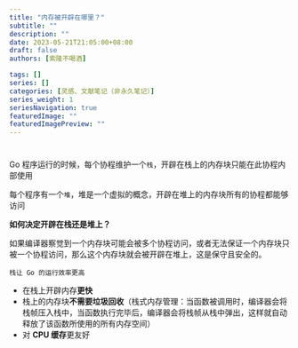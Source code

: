 ```yaml
---
title: "内存被开辟在哪里？"
subtitle: ""
description: ""
date: 2023-05-21T21:05:00+08:00
draft: false
authors: [索隆不喝酒]

tags: []
series: []
categories: [灵感、文献笔记（非永久笔记）]
series_weight: 1
seriesNavigation: true
featuredImage: ""
featuredImagePreview: ""
---
```

<!--more-->
#

Go 程序运行的时候，每个协程维护一个`栈`，开辟在栈上的内存块只能在此协程内部使用

每个程序有一个`堆`，堆是一个虚拟的概念，开辟在堆上的内存块所有的协程都能够访问

**如何决定开辟在栈还是堆上？**

如果编译器察觉到一个内存块可能会被多个协程访问，或者无法保证一个内存块只被一个协程访问，那么这个内存块就会被开辟在堆上，这是保守且安全的。

`栈让 Go 的运行效率更高`
- 在栈上开辟内存**更快**
- 栈上的内存块**不需要垃圾回收**（栈式内存管理：当函数被调用时，编译器会将栈帧压入栈中，当函数执行完毕后，编译器会将栈帧从栈中弹出，这样就自动释放了该函数所使用的所有内存空间）
- 对 **CPU 缓存**更友好